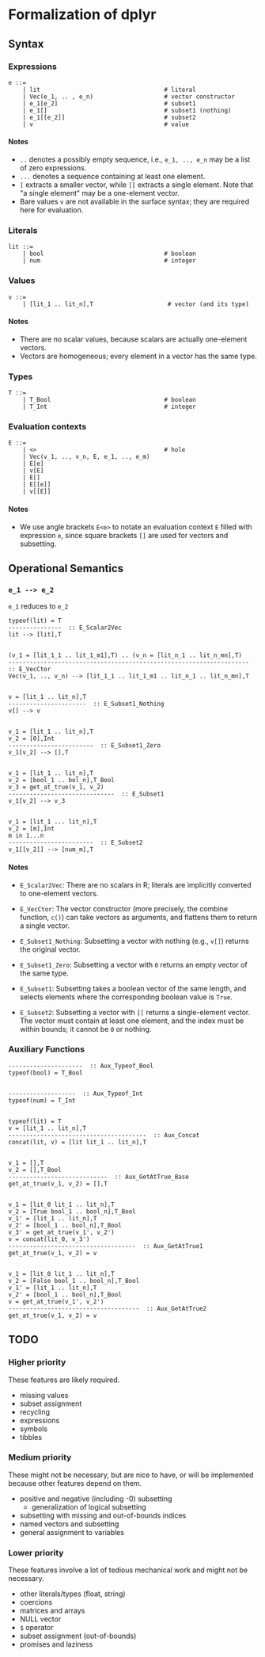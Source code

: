 # Formalization of dplyr

## Syntax

### Expressions

    e ::=
        | lit                                   # literal
        | Vec(e_1, .. , e_n)                    # vector constructor
        | e_1[e_2]                              # subset1
        | e_1[]                                 # subset1 (nothing)
        | e_1[[e_2]]                            # subset2
        | v                                     # value

#### Notes

  * `..` denotes a possibly empty sequence, i.e., `e_1, .., e_n` may be a list
    of zero expressions.
  * `...` denotes a sequence containing at least one element.
  * `[` extracts a smaller vector, while `[[` extracts a single element. Note
    that "a single element" may be a one-element vector.
  * Bare values `v` are not available in the surface syntax; they are required
    here for evaluation.


### Literals

    lit ::=
        | bool                                  # boolean
        | num                                   # integer


### Values

    v ::=
        | [lit_1 .. lit_n],T                     # vector (and its type)

#### Notes

  * There are no scalar values, because scalars are actually one-element
    vectors.
  * Vectors are homogeneous; every element in a vector has the same type.


### Types

    T ::=
        | T_Bool                                # boolean
        | T_Int                                 # integer


### Evaluation contexts

    E ::=
        | <>                                    # hole
        | Vec(v_1, .., v_n, E, e_1, .., e_m)
        | E[e]
        | v[E]
        | E[]
        | E[[e]]
        | v[[E]]

#### Notes

  * We use angle brackets `E<e>` to notate an evaluation context `E` filled with
    expression `e`, since square brackets `[]` are used for vectors and
    subsetting.


## Operational Semantics

### `e_1 --> e_2`

`e_1` reduces to `e_2`

    typeof(lit) = T
    ---------------  :: E_Scalar2Vec
    lit --> [lit],T


    (v_1 = [lit_1_1 .. lit_1_m1],T) .. (v_n = [lit_n_1 .. lit_n_mn],T)
    --------------------------------------------------------------------  :: E_VecCtor
    Vec(v_1, .., v_n) --> [lit_1_1 .. lit_1_m1 .. lit_n_1 .. lit_n_mn],T


    v = [lit_1 .. lit_n],T
    ----------------------  :: E_Subset1_Nothing
    v[] --> v


    v_1 = [lit_1 .. lit_n],T
    v_2 = [0],Int
    ------------------------  :: E_Subset1_Zero
    v_1[v_2] --> [],T


    v_1 = [lit_1 .. lit_n],T
    v_2 = [bool_1 .. bol_n],T_Bool
    v_3 = get_at_true(v_1, v_2)
    ------------------------------  :: E_Subset1
    v_1[v_2] --> v_3


    v_1 = [lit_1 ... lit_n],T
    v_2 = [m],Int
    m in 1...n
    ------------------------  :: E_Subset2
    v_1[[v_2]] --> [num_m],T

#### Notes

  * `E_Scalar2Vec`: There are no scalars in R; literals are implicitly converted
    to one-element vectors.

  * `E_VecCtor`: The vector constructor (more precisely, the combine function,
    `c()`) can take vectors as arguments, and flattens them to return a single
    vector.

  * `E_Subset1_Nothing`: Subsetting a vector with nothing (e.g., `v[]`) returns
    the original vector.

  * `E_Subset1_Zero`: Subsetting a vector with `0` returns an empty vector of
     the same type.

  * `E_Subset1`: Subsetting takes a boolean vector of the same length, and
     selects elements where the corresponding boolean value is `True`.

  * `E_Subset2`: Subsetting a vector with `[[` returns a single-element vector.
    The vector must contain at least one element, and the index must be within
    bounds; it cannot be `0` or nothing.


### Auxiliary Functions

    ---------------------  :: Aux_Typeof_Bool
    typeof(bool) = T_Bool


    -------------------  :: Aux_Typeof_Int
    typeof(num) = T_Int


    typeof(lit) = T
    v = [lit_1 .. lit_n],T
    ---------------------------------------  :: Aux_Concat
    concat(lit, v) = [lit lit_1 .. lit_n],T


    v_1 = [],T
    v_2 = [],T_Bool
    ----------------------------  :: Aux_GetAtTrue_Base
    get_at_true(v_1, v_2) = [],T


    v_1 = [lit_0 lit_1 .. lit_n],T
    v_2 = [True bool_1 .. bool_n],T_Bool
    v_1' = [lit_1 .. lit_n],T
    v_2' = [bool_1 .. bool_n],T_Bool
    v_3' = get_at_true(v_1', v_2')
    v = concat(lit_0, v_3')
    ------------------------------------  :: Aux_GetAtTrue1
    get_at_true(v_1, v_2) = v


    v_1 = [lit_0 lit_1 .. lit_n],T
    v_2 = [False bool_1 .. bool_n],T_Bool
    v_1' = [lit_1 .. lit_n],T
    v_2' = [bool_1 .. bool_n],T_Bool
    v = get_at_true(v_1', v_2')
    -------------------------------------  :: Aux_GetAtTrue2
    get_at_true(v_1, v_2) = v

## TODO

### Higher priority

These features are likely required.

  * missing values
  * subset assignment
  * recycling
  * expressions
  * symbols
  * tibbles

### Medium priority

These might not be necessary, but are nice to have, or will be implemented
because other features depend on them.

  * positive and negative (including -0) subsetting
      * generalization of logical subsetting
  * subsetting with missing and out-of-bounds indices
  * named vectors and subsetting
  * general assignment to variables

### Lower priority

These features involve a lot of tedious mechanical work and might not be
necessary.

  * other literals/types (float, string)
  * coercions
  * matrices and arrays
  * NULL vector
  * `$` operator
  * subset assignment (out-of-bounds)
  * promises and laziness


